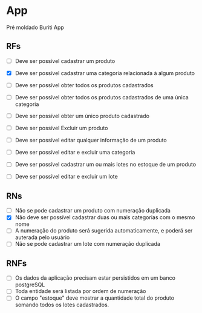 # App

Pré moldado Buriti App

## RFs

- [ ] Deve ser possível cadastrar um produto
- [x] Deve ser possível cadastrar uma categoria relacionada à algum produto 
- [ ] Deve ser possível obter todos os produtos cadastrados
- [ ] Deve ser possível obter todos os produtos cadastrados de uma única categoria
- [ ] Deve ser possível obter um único produto cadastrado
- [ ] Deve ser possível Excluir um produto
- [ ] Deve ser possível editar qualquer informação de um produto
- [ ] Deve ser possível editar e excluir uma categoria
- [ ] Deve ser possível cadastrar um ou mais lotes no estoque de um produto
- [ ] Deve ser possível editar e excluir um lote


## RNs

- [ ] Não se pode cadastrar um produto com numeração duplicada
- [x] Não deve ser possível cadastrar duas ou mais categorias com o mesmo nome
- [ ] A numeração do produto será sugerida automaticamente, e poderá ser auterada pelo usuário
- [ ] Não se pode cadastrar um lote com numeração duplicada

## RNFs

- [ ] Os dados da aplicação precisam estar persistidos em um banco postgreSQL
- [ ] Toda entidade será listada por ordem de numeração
- [ ] O campo "estoque" deve mostrar a quantidade total do produto somando todos os lotes cadastrados.